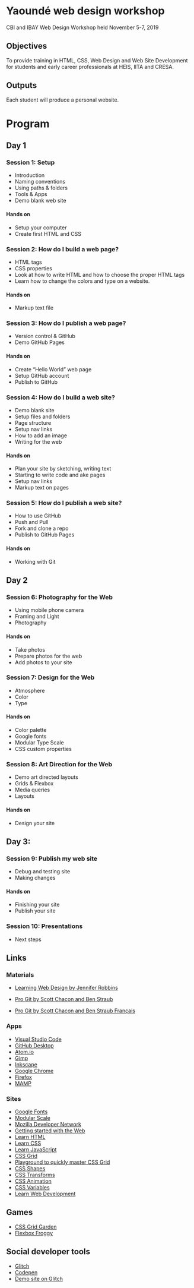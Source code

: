 # Yaoundé web design workshop

CBI and IBAY Web Design Workshop held November 5-7, 2019

## Objectives

To provide training in HTML, CSS, Web Design and Web Site Development for students and early career professionals at HEIS, IITA and CRESA.

## Outputs

Each student will produce a personal website.

# Program

## Day 1

### Session 1: Setup 

- Introduction
- Naming conventions
- Using paths & folders
- Tools & Apps
- Demo blank web site

#### Hands on

- Setup your computer
- Create first HTML and CSS

### Session 2: How do I build a web page? 

- HTML tags
- CSS properties
- Look at how to write HTML and how to choose the proper HTML tags
- Learn how to change the colors and type on a website.

#### Hands on

- Markup text file


### Session 3: How do I publish a web page?

- Version control & GitHub
- Demo GitHub Pages

#### Hands on

- Create “Hello World” web page
- Setup GitHub account
- Publish to GitHub



### Session 4: How do I build a web site?

- Demo blank site
- Setup files and folders
- Page structure
- Setup nav links
- How to add an image
- Writing for the web

#### Hands on

- Plan your site by sketching, writing text
- Starting to write code and ake pages
- Setup nav links
- Markup text on pages


### Session 5: How do I publish a web site?

- How to use GitHub
- Push and Pull
- Fork and clone a repo
- Publish to GitHub Pages

#### Hands on

- Working with Git


## Day 2

### Session 6: Photography for the Web
- Using mobile phone camera
- Framing and Light
- Photography

#### Hands on
- Take photos
- Prepare photos for the web
- Add photos to your site

### Session 7: Design for the Web

- Atmosphere
- Color
- Type

#### Hands on

- Color palette
- Google fonts
- Modular Type Scale
- CSS custom properties


### Session 8: Art Direction for the Web

- Demo art directed layouts
- Grids & Flexbox
- Media queries
- Layouts

#### Hands on

- Design your site


## Day 3: 

### Session 9: Publish my web site
- Debug and testing site
- Making changes

#### Hands on

- Finishing your site
- Publish your site

### Session 10: Presentations
- Next steps


## Links

### Materials

- [Learning Web Design by Jennifer Robbins](https://learningwebdesign.com/)

- [Pro Git by Scott Chacon and Ben Straub](https://git-scm.com/book/en/v2)
- [Pro Git by Scott Chacon and Ben Straub Français](https://git-scm.com/book/fr/v2)


### Apps
- [Visual Studio Code](https://code.visualstudio.com/)
- [GitHub Desktop](https://desktop.github.com/)
- [Atom.io](https://atom.io/)
- [Gimp](https://www.gimp.org/)
- [Inkscape](https://inkscape.org/)
- [Google Chrome](https://www.google.com/chrome/)
- [Firefox](https://www.mozilla.org/en-US/firefox/)
- [MAMP](https://www.mamp.info/en/)


### Sites
- [Google Fonts](https://gridbyexample.com/)
- [Modular Scale](https://www.modularscale.com/)
- [Mozilla Developer Network](https://developer.mozilla.org/)
- [Getting started with the Web](https://developer.mozilla.org/en-US/docs/Learn/Getting_started_with_the_web)
- [Learn HTML](https://developer.mozilla.org/en-US/docs/Learn/HTML)
- [Learn CSS](https://developer.mozilla.org/en-US/docs/Learn/CSS)
- [Learn JavaScript](https://developer.mozilla.org/en-US/docs/Learn/JavaScript)
- [CSS Grid](https://developer.mozilla.org/en-US/docs/Web/CSS/CSS_Grid_Layout)
- [Playground to quickly master CSS Grid](https://mozilladevelopers.github.io/playground/css-grid/)
- [CSS Shapes](https://developer.mozilla.org/en-US/docs/Web/CSS/CSS_Shapes)
- [CSS Transforms](https://developer.mozilla.org/en-US/docs/Web/CSS/transform)
- [CSS Animation](https://developer.mozilla.org/en-US/docs/Web/CSS/CSS_Animations)
- [CSS Variables](https://developer.mozilla.org/en-US/docs/Web/CSS/Using_CSS_custom_properties)
- [Learn Web Development](https://developer.mozilla.org/en-US/docs/Learn)



## Games

- [CSS Grid Garden](http://cssgridgarden.com/)
- [Flexbox Froggy](https://flexboxfroggy.com/)


## Social developer tools

- [Glitch](https://glitch.com/)
- [Codepen](https://codepen.io/)
- [Demo site on Glitch](https://glitch.com/~ccfest-rocks-la)
 



